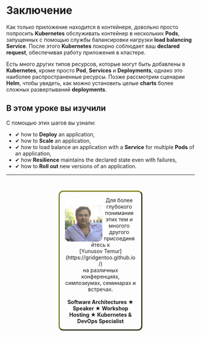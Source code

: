 # Заключение #

Как только приложение находится в контейнере, довольно просто попросить **Kubernetes** обслуживать контейнер в нескольких **Pods**, запущенных с помощью службы балансировки нагрузки **load balancing Service**. После этого **Kubernetes** покорно соблюдает ваш **declared request**, обеспечивая работу приложения в кластере.

Есть много других типов ресурсов, которые могут быть добавлены в **Kubernetes**, кроме просто **Pod**, **Services** и **Deployments**, однако это наиболее распространенные ресурсы. Позже рассмотрим сценарии **Helm**, чтобы увидеть, как можно установить целые **charts** более сложных развертываний **deployments**.

## В этом уроке вы изучили ##

С помощью этих шагов вы узнали:

- &#x2714; how to **Deploy** an application,
- &#x2714; how to **Scale** an application,
- &#x2714; how to load balance an application with a **Service** for multiple **Pods** of an application,
- &#x2714; how **Resilience** maintains the declared state even with failures,
- &#x2714; how to **Roll out** new versions of an application.

------
<p style="text-align: center; padding: 1em; margin: 3em; margin-left: 10em; margin-right: 10em; border-; 1px; border-color: olive;  border-radius: 12px; border-style:outset">
<img align="left" src="./assets/yunusov.png" width="100" style="border-radius: 12px">
Для более глубокого понимания этих тем и многого другого присоединяйтесь к <br>[Yunusov Temur](https://gridgentoo.github.io/)<br> на различных конференциях, симпозиумах, семинарах и встречах.
<br><br>
<b>Software Architectures ★ Speaker ★ Workshop Hosting ★ Kubernetes & DevOps Specialist</b>
</p>
